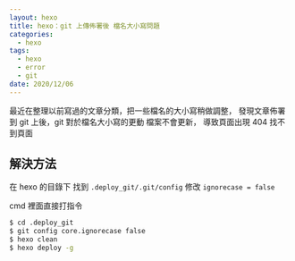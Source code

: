 ```yaml
---
layout: hexo
title: hexo：git 上傳佈署後 檔名大小寫問題
categories:
  - hexo
tags:
  - hexo
  - error
  - git
date: 2020/12/06
---
```


最近在整理以前寫過的文章分類，把一些檔名的大小寫稍做調整，
發現文章佈署到 git 上後，git 對於檔名大小寫的更動 檔案不會更新，
導致頁面出現 404 找不到頁面

## 解決方法

在 hexo 的目錄下 找到 `.deploy_git/.git/config`
修改 `ignorecase = false`

cmd 裡面直接打指令

```bash
$ cd .deploy_git
$ git config core.ignorecase false
$ hexo clean
$ hexo deploy -g
```

<!-- git config --global core.ignorecase false -->

